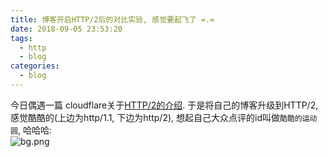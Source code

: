 ```yaml
---
title: 博客开启HTTP/2后的对比实验, 感觉要起飞了 =.=
date: 2018-09-05 23:53:20
tags:
  - http
  - blog
categories:
  - blog
---
```


今日偶遇一篇 cloudflare关于[HTTP/2的介绍](https://www.cloudflare.com/website-optimization/http2/what-is-http2/). 于是将自己的博客升级到HTTP/2, 感觉酷酷的(上边为http/1.1, 下边为http/2), 想起自己大众点评的id叫做`酷酷的运动圆`, 哈哈哈:   
![bg.png](https://i.loli.net/2018/09/07/5b9252752e141.png)

<!--![bg](../images/blog/1800905_blog_http2/bg.png)--> 



